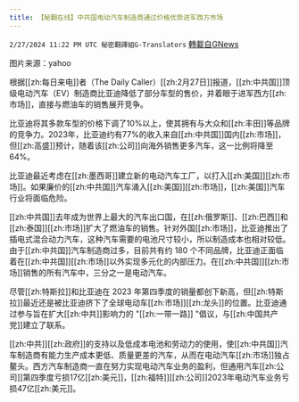 ```yaml
---
title: 【秘翻在线】中共国电动汽车制造商通过价格优势进军西方市场
---
```

`2/27/2024 11:22 PM UTC 秘密翻譯組G-Translators` [轉載自GNews](https://gnews.org/articles/2347356)

图片来源：yahoo

根据[[zh:每日来电]]者（The Daily Caller）[[zh:2月27日]]报道，[[zh:中共国]]顶级电动汽车（EV）制造商比亚迪降低了部分车型的售价，并着眼于进军西方[[zh:市场]]，直接与燃油车的销售展开竞争。

比亚迪将其多款车型的价格下调了10%以上，使其拥有与大众和[[zh:丰田]]等品牌的竞争力。2023年，比亚迪约有77%的收入来自[[zh:中共国]]国内[[zh:市场]]，但[[zh:高盛]]预计，随着该[[zh:公司]]向海外销售更多汽车，这一比例将降至64%。

比亚迪最近考虑在[[zh:墨西哥]]建立新的电动汽车工厂，以打入[[zh:美国]][[zh:市场]]。如果廉价的[[zh:中共国]]汽车涌入[[zh:美国]][[zh:市场]]，[[zh:美国]]汽车行业将面临危险。

[[zh:中共国]]去年成为世界上最大的汽车出口国，在[[zh:俄罗斯]]、[[zh:巴西]]和[[zh:泰国]][[zh:市场]]扩大了燃油车的销售。针对外国[[zh:市场]]，比亚迪推出了插电式混合动力汽车，这种汽车需要的电池尺寸较小，所以制造成本也相对较低。由于[[zh:中共国]]汽车制造商过多，目前共有约 180 个不同品牌，比亚迪正面临着在[[zh:中共国]][[zh:市场]]以外实现多元化的内部压力。在[[zh:中共国]][[zh:市场]]销售的所有汽车中，三分之一是电动汽车。

尽管[[zh:特斯拉]]和比亚迪在 2023 年第四季度的销量都创下新高，但[[zh:特斯拉]]最近还是被比亚迪挤下了全球电动车[[zh:市场]][[zh:龙头]]的位置。比亚迪通过参与旨在扩大[[zh:中共]]影响力的 "[[zh:一带一路]] "倡议，与[[zh:中国共产党]]建立了联系。

[[zh:中共]][[zh:政府]]的支持以及低成本电池和劳动力的使用，使[[zh:中共国]]汽车制造商有能力生产成本更低、质量更差的汽车，从而在电动汽车[[zh:市场]]独占鳌头。西方汽车制造商一直在努力实现电动汽车业务的盈利，但通用汽车[[zh:公司]]第四季度亏损17亿[[zh:美元]]，[[zh:福特]][[zh:公司]]2023年电动汽车业务亏损47亿[[zh:美元]]。
